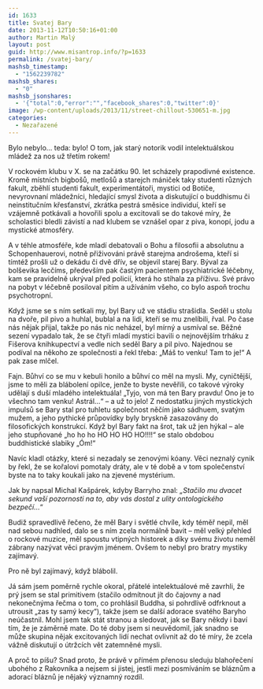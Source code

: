 ```yaml
---
id: 1633
title: Svatej Bary
date: 2013-11-12T10:50:16+01:00
author: Martin Malý
layout: post
guid: http://www.misantrop.info/?p=1633
permalink: /svatej-bary/
mashsb_timestamp:
  - "1562239782"
mashsb_shares:
  - "0"
mashsb_jsonshares:
  - '{"total":0,"error":"","facebook_shares":0,"twitter":0}'
image: /wp-content/uploads/2013/11/street-chillout-530651-m.jpg
categories:
  - Nezařazené
---
```

Bylo nebylo&#8230; teda: bylo! O tom, jak starý notorik vodil intelektuálskou mládež za nos už třetím rokem!

<!--more-->

V rockovém klubu v X. se na začátku 90. let scházely prapodivné existence. Kromě místních bigbošů, metlošů a starejch mániček taky studenti různých fakult, zběhlí studenti fakult, experimentátoři, mystici od Botiče, nevyrovnaní mládežníci, hledající smysl života a diskutující o buddhismu či neinstitučním křesťanství, zkrátka pestrá směsice individuí, kteří se vzájemně potkávali a hovořili spolu a excitovali se do takové míry, že scholastici bledli závistí a nad klubem se vznášel opar z piva, konopí, jodu a mystické atmosféry.

A v téhle atmosféře, kde mladí debatovali o Bohu a filosofii a absolutnu a Schopenhauerovi, notně přiživováni právě starejma androšema, kteří si tímtéž prošli už o dekádu či dvě dřív, se objevil starej Bary. Býval za bolševika lecčíms, především pak častým pacientem psychiatrické léčebny, kam se pravidelně ukrýval před policií, která ho stíhala za příživu. Své právo na pobyt v léčebně posiloval pitím a užíváním všeho, co bylo aspoň trochu psychotropní.

Když jsme se s ním setkali my, byl Bary už ve stádiu strašidla. Seděl u stolu na dvoře, pil pivo a huhlal, bublal a na lidi, kteří se mu znelíbili, řval. Po čase nás nějak přijal, takže po nás nic neházel, byl mírný a usmíval se. Běžné sezení vypadalo tak, že se čtyři mladí mystici bavili o nejnovějším trháku z Fišerova knihkupectví a vedle nich seděl Bary a pil pivo. Najednou se podíval na někoho ze společnosti a řekl třeba: &#8222;Máš to venku! Tam to je!&#8220; A pak zase mlčel.

Fajn. Bůhví co se mu v kebuli honilo a bůhví co měl na mysli. My, cyničtější, jsme to měli za blábolení opilce, jenže to byste nevěřili, co takové výroky udělají s duší mladého intelektuála! &#8222;Tyjo, von má ten Bary pravdu! Ono je to všechno tam venku! Astrál&#8230;&#8220; &#8211; a už to jelo! Z nedostatku jiných mystických impulsů se Bary stal pro tuhletu společnost něčím jako sádhuem, svatým mužem, a jeho pythické průpovídky byly bryskně zasazovány do filosofických konstrukcí. Když byl Bary fakt na šrot, tak už jen hýkal &#8211; ale jeho stupňované &#8222;ho ho ho HO HO HO HO!!!!&#8220; se stalo obdobou buddhistické slabiky &#8222;Óm!&#8220;

Navíc kladl otázky, které si nezadaly se zenovými kóany. Věci neznalý cynik by řekl, že se kořalovi pomotaly dráty, ale v té době a v tom společenství byste na to taky koukali jako na zjevené mystérium.

Jak by napsal Michal Kašpárek, kdyby Barryho znal: _&#8222;Stačilo mu dvacet sekund vaší pozornosti na to, aby vás dostal z ulity ontologického bezpečí&#8230;_&#8220;

Budiž spravedlivě řečeno, že měl Bary i světlé chvíle, kdy téměř nepil, měl nad sebou nadhled, dalo se s ním zcela normálně bavit &#8211; měl velký přehled o rockové muzice, měl spoustu vtipných historek a díky svému životu neměl zábrany nazývat věci pravým jménem. Ovšem to nebyl pro bratry mystiky zajímavý.

Pro ně byl zajímavý, když blábolil.

Já sám jsem poměrně rychle okoral, přátelé intelektuálové mě zavrhli, že prý jsem se stal primitivem (stačilo odmítnout jít do čajovny a nad nekonečnýma řečma o tom, co prohlásil Buddha, si pohrdlivě odfrknout a utrousit &#8222;zas ty samý kecy&#8220;), takže jsem se další adorace svatého Baryho neúčastnil. Mohl jsem tak stát stranou a sledovat, jak se Bary někdy i baví tím, že je záměrně mate. Do té doby jsem si neuvědomil, jak snadno se může skupina nějak excitovaných lidí nechat ovlivnit až do té míry, že zcela vážně diskutují o útržcích vět zatemněné mysli.

A proč to píšu? Snad proto, že právě v přímém přenosu sleduju blahořečení ubohého z Rakovníka a nejsem si jistej, jestli mezi posmíváním se bláznům a adorací bláznů je nějaký významný rozdíl.
